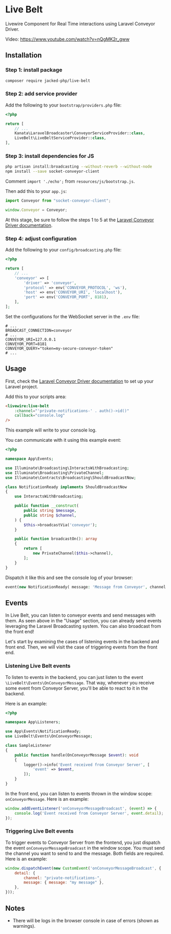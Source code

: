 # Live Belt

Livewire Component for Real Time interactions using Laravel Conveyor Driver.

Video: https://www.youtube.com/watch?v=nQgMK2r_gww

## Installation

### Step 1: install package

```bash
composer require jacked-php/live-belt
```

### Step 2: add service provider

Add the following to your `bootstrap/providers.php` file:

```php
<?php

return [
    // ...
    Kanata\LaravelBroadcaster\ConveyorServiceProvider::class,
    LiveBelt\LiveBeltServiceProvider::class,
],
````

### Step 3: install dependencies for JS

```bash
php artisan install:broadcasting --without-reverb --without-node
npm install --save socket-conveyor-client
```

Comment `import './echo';` from `resources/js/bootstrap.js`.

Then add this to your `app.js`:

```js
import Conveyor from "socket-conveyor-client";

window.Conveyor = Conveyor;
```

At this stage, be sure to follow the steps 1 to 5 at the [Laravel Conveyor Driver documentation](https://socketconveyor.com/docs/laravel-driver).

### Step 4: adjust configuration

Add the following to your `config/broadcasting.php` file:

```php
<?php

return [
    // ...
    'conveyor' => [
        'driver' => 'conveyor',
        'protocol' => env('CONVEYOR_PROTOCOL', 'ws'),
        'host' => env('CONVEYOR_URI', 'localhost'),
        'port' => env('CONVEYOR_PORT', 8181),
    ],
];
```

Set the configurations for the WebSocket server in the `.env` file:

```dotenv
# ...
BROADCAST_CONNECTION=conveyor
# ...
CONVEYOR_URI=127.0.0.1
CONVEYOR_PORT=8181
CONVEYOR_QUERY="token=my-secure-conveyor-token"
# ...
```

## Usage

First, check the [Laravel Conveyor Driver documentation](https://socketconveyor.com/docs/laravel-driver) to set up your Laravel project.

Add this to your scripts area:

```html
<livewire:live-belt
    :channel="'private-notifications-' . auth()->id()"
    callback="console.log"
/>
```

This example will write to your console log.

You can communicate with it using this example event:

```php
<?php

namespace App\Events;

use Illuminate\Broadcasting\InteractsWithBroadcasting;
use Illuminate\Broadcasting\PrivateChannel;
use Illuminate\Contracts\Broadcasting\ShouldBroadcastNow;

class NotificationReady implements ShouldBroadcastNow
{
    use InteractsWithBroadcasting;

    public function __construct(
        public string $message,
        public string $channel,
    ) {
        $this->broadcastVia('conveyor');
    }

    public function broadcastOn(): array
    {
        return [
            new PrivateChannel($this->channel),
        ];
    }
}
```

Dispatch it like this and see the console log of your browser:

```php
event(new NotificationReady( message: 'Message from Conveyor', channel: 'notifications-{your-user-id-here}')); // remember to replace {your-user-id-here} with your user id
```

## Events

In Live Belt, you can listen to conveyor events and send messages with them. As seen above in the "Usage" section, you can already send events leveraging the Laravel Broadcasting system. You can also broadcast from the front end!

Let's start by examining the cases of listening events in the backend and front end. Then, we will visit the case of triggering events from the front end.

### Listening Live Belt events

To listen to events in the backend, you can just listen to the event `\LiveBelt\Events\OnConveyorMessage`. That way, whenever you receive some event from Conveyor Server, you'll be able to react to it in the backend.

Here is an example:

```php
<?php

namespace App\Listeners;

use App\Events\NotificationReady;
use LiveBelt\Events\OnConveyorMessage;

class SampleListener
{
    public function handle(OnConveyorMessage $event): void
    {
        logger()->info('Event received from Conveyor Server', [
            'event' => $event,
        ]);
    }
}
```

In the front end, you can listen to events thrown in the window scope: `onConveyorMessage`. Here is an example:

```javascript
window.addEventListener('onConveyorMessageBroadcast', (event) => {
    console.log('Event received from Conveyor Server', event.detail);
}); 
```

### Triggering Live Belt events

To trigger events to Conveyor Server from the frontend, you just dispatch the event `onConveyorMessageBroadcast` in the window scope. You must send the channel you want to send to and the message. Both fields are required. Here is an example:

```javascript
window.dispatchEvent(new CustomEvent('onConveyorMessageBroadcast', {
    detail: {
        channel: "private-notifications-",
        message: { message: "my message" },
    },
}));
```

## Notes

- There will be logs in the browser console in case of errors (shown as warnings).
